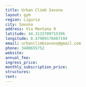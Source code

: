 ```yaml
---
title: Urban Climb Savona
layout: gym
region: Liguria
city: Savona
address: Via Mentana 9
latitude: 44.3133789715396
longitude: 8.47909170407194
email: urbanclimbsavona@gmail.com
phone: 3480655752
website: 
annual_fee: 
ingress_price: 
monthly_subscription_price: 
structures: 
rent: 
---
```


